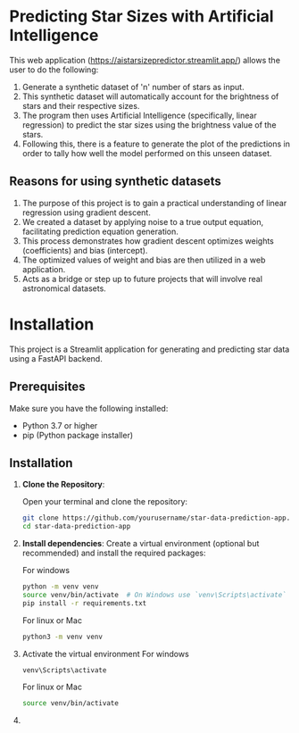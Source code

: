 # Predicting Star Sizes with Artificial Intelligence

This web application (https://aistarsizepredictor.streamlit.app/) allows the user to do the following:
1. Generate a synthetic dataset of 'n' number of stars as input.
2. This synthetic dataset will automatically account for the brightness of stars and their respective sizes.
3. The program then uses Artificial Intelligence (specifically, linear regression) to predict the star sizes using the brightness value of the stars.
4. Following this, there is a feature to generate the plot of the predictions in order to tally how well the model performed on this unseen dataset.

## Reasons for using synthetic datasets
1. The purpose of this project is to gain a practical understanding of linear regression using gradient descent.
2. We created a dataset by applying noise to a true output equation, facilitating prediction equation generation.
3. This process demonstrates how gradient descent optimizes weights (coefficients) and bias (intercept).
4. The optimized values of weight and bias are then utilized in a web application.
5. Acts as a bridge or step up to future projects that will involve real astronomical datasets.


# Installation

This project is a Streamlit application for generating and predicting star data using a FastAPI backend.

## Prerequisites

Make sure you have the following installed:

- Python 3.7 or higher
- pip (Python package installer)

## Installation

1. **Clone the Repository**:

   Open your terminal and clone the repository:

   ```bash
   git clone https://github.com/yourusername/star-data-prediction-app.git
   cd star-data-prediction-app

2. **Install dependencies**:
   Create a virtual environment (optional but recommended) and install the required packages:

    For windows

   ```bash
   python -m venv venv
   source venv/bin/activate  # On Windows use `venv\Scripts\activate`
   pip install -r requirements.txt
   ```
    For linux or Mac
   ```bash
   python3 -m venv venv
   ```

3. Activate the virtual environment
   For windows
   ```bash
   venv\Scripts\activate
   ```
   For linux or Mac
   ```bash
   source venv/bin/activate
   ```
4. 



